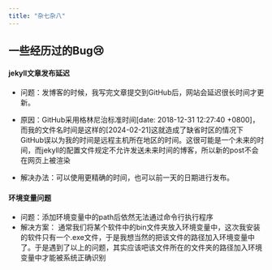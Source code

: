 ```yaml
---
title: "杂七杂八"
---
```


## 一些经历过的Bug:cry:
#### jekyll文章发布延迟
-  问题：发博客的时候，我写完文章提交到GitHub后，网站会延迟很长时间才更新。

- 原因：GitHub采用格林尼治标准时间[date: 2018-12-31 12:27:40 +0800]，而我的文件名时间是这样的[2024-02-21]这就造成了缺省时区的情况下GitHub误以为我的时间是远程主机所在地区的时间。这很可能是一个未来的时间，而jekyll的配置文件规定不允许发送未来时间的博客，所以新的post不会在网页上被渲染
- 解决办法：可以使用更精确的时间，也可以前一天的日期进行发布。
#### 环境变量问题
- 问题：添加环境变量中的path后依然无法通过命令行执行程序
- 解决方案： 通常我们将某个软件中的bin文件夹放入环境变量中，这次我安装的软件只有一个.exe文件，于是我想当然的把该文件的路径加入环境变量中了。于是遇到了以上的问题，其实应该吧该文件所在的文件夹的路径加入环境变量中才能被系统正确识别